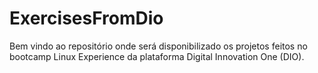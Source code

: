 # ExercisesFromDio
Bem vindo ao repositório onde será disponibilizado os projetos feitos no bootcamp Linux Experience da plataforma Digital Innovation One (DIO).